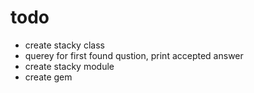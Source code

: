 todo
====

* create stacky class
* querey for first found qustion, print accepted answer
* create stacky module
* create gem